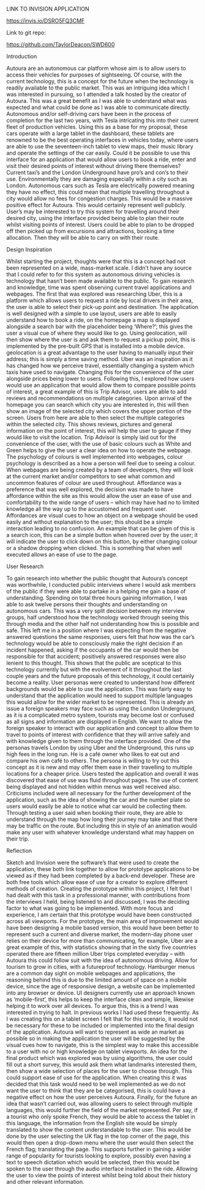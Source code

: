 LINK TO INVISION APPLICATION 

https://invis.io/DSRO5FQ3CMF

Link to git repo:

https://github.com/TaylorDeacon/SWD600

Introduction

Autoura are an autonomous car platform whose aim is to allow users to access their vehicles for purposes of sightseeing. Of course, with the current technology, this is a concept for the future when the technology is readily available to the public market. This was an intriguing idea which I was interested in pursuing, so I attended a talk hosted by the creator of Autoura. This was a great benefit as I was able to understand what was expected and what could be done as I was able to communicate directly.
Autonomous and/or self-driving cars have been in the process of completion for the last two years, with Tesla intricating this into their current fleet of production vehicles. Using this as a base for my proposal, these cars operate with a large tablet in the dashboard, these tablets are renowned to be the best operating interfaces in vehicles today, where users are able to use the seventeen-inch tablet to view maps, their music library and operate the settings of the car easily. 
Could it be possible to use this interface for an application that would allow users to book a ride, enter and visit their desired points of interest without driving there themselves? 
Current taxi’s and the London Underground have pro’s and con’s to their use. Environmentally they are damaging especially within a city such as London. Autonomous cars such as Tesla are electrically powered meaning they have no effect, this could mean that multiple travelling throughout a city would allow no fees for congestion charges. This would be a massive positive effect for Autoura. This would certainly represent well publicly. User’s may be interested to try this system for travelling around their desired city, using the interface provided being able to plan their route whilst visiting points of interest. Users could be able to plan to be dropped off then picked up from excursions and attractions, booking a time allocation. Then they will be able to carry on with their route. 


Design Inspiration 


Whilst starting the project, thoughts were that this is a concept had not been represented on a wide, mass-market scale. I didn’t have any source that I could refer to for this system as autonomous driving vehicles is technology that hasn’t been made available to the public. 
To gain research and knowledge, time was spent observing current travel applications and webpages. The first that was explored was researching Uber, this is a platform which allows users to request a ride by local drivers in their area, the user is able to select their pick-up point and destination. The application is well designed with a simple to use layout, users are able to easily understand how to book a ride, on the homepage a map is displayed alongside a search bar with the placeholder being ‘Where?’; this gives the user a visual cue of where they would like to go. Using geolocation, will then show where the user is and ask them to request a pickup point, this is implemented by the pre-built GPS that is installed into a mobile device. geolocation is a great advantage to the user having to manually input their address; this is simply a time saving method. Uber was an inspiration as it has changed how we perceive travel, essentially changing a system which taxis have used to navigate. Changing this for the convenience of the user alongside prices being lower to users. 
Following this, I explored how users would use an application that would allow them to compare possible points of interest, a great example of this is Trip Advisor, users are able to add reviews and recommendations on multiple categories. Upon arrival of the homepage you can search which city you are interested in, this will then show an image of the selected city which covers the upper portion of the screen. Users from here are able to then select the multiple categories within the selected city. This shows reviews, pictures and general information on the point of interest, this will help the user to gauge if they would like to visit the location. Trip Advisor is simply laid out for the convenience of the user, with the use of basic colours such as White and Green helps to give the user a clear idea on how to operate the webpage. The psychology of colours is well implemented into webpages, colour psychology is described as a how a person will feel due to seeing a colour. When webpages are being created by a team of developers, they will look at the current market and/or competitors to see what common and uncommon features of colour are used throughout. 
Affordance was a preference that was well explored, the decision was made to have affordance within the site as this would allow the user an ease of use and comfortability to the wide range of users – which may have had no to limited knowledge all the way up to the accustomed and frequent user. Affordances are visual cues to how an object on a webpage should be used easily and without explanation to the user; this should be a simple interaction leading to no confusion. An example that can be given of this is a search icon, this can be a simple button when hovered over by the user; it will indicate the user to click down on this button, by either changing colour or a shadow dropping when clicked. This is something that when well executed allows an ease of use to the page. 


User Research


To gain research into whether the public thought that Autoura’s concept was worthwhile, I conducted public interviews where I would ask members of the public if they were able to partake in a helping me gain a base of understanding. Spending on total three hours gaining information, I was able to ask twelve persons their thoughts and understanding on autonomous cars. This was a very split decision between my interview groups, half understood how the technology worked through seeing this through media and the other half not understanding how this is possible and safe. This left me in a position where I was expecting from the negative answered questions the same responses, users felt that how was the car’s technology would be able to consciously make the right decision if an incident happened, asking if the occupants of the car would then be responsible for that accident; positively answered responses were also lenient to this thought. This shows that the public are sceptical to this technology currently but with the evolvement of it throughout the last couple years and the future proposals of this technology, it could certainly become a reality. 
User personas were created to understand how different backgrounds would be able to use the application. This was fairly easy to understand that the application would need to support multiple languages this would allow for the wider market to be represented. This is already an issue a foreign speakers may face such as using the London Underground, as it is a complicated metro system, tourists may become lost or confused as all signs and information are displayed in English. We want to allow the foreign speaker to interact with our application and concept to allow them to travel to points of interest with confidence that they will arrive safely and with knowledge given to them through the interface provided. One of the personas travels London by using Uber and the Underground, this runs up high fees in the long run. He is a café owner who likes to eat out and compare his own café to others. The persona is willing to try out this concept as it is new and may offer them ease in their travelling to multiple locations for a cheaper price. 
Users tested the application and overall it was discovered that ease of use was fluid throughout pages. The use of content being displayed and not hidden within menus was well received also. Criticisms included were all necessary for the further development of the application, such as the idea of showing the car and the number plate so users would easily be able to notice what car would be collecting them. Through testing a user said when booking their route, they are able to understand through the map how long their journey may take and that there may be traffic on the route. But including this in style of an animation would make any user with whatever knowledge understand what may happen on their trip.


Reflection


Sketch and Invision were the software’s that were used to create the application, these both link together to allow for prototype applications to be viewed as if they had been completed by a back-end developer. These are both free tools which allow ease of use for a creator to explore different methods of creation. 
Creating the prototype within this project, I felt that I had dealt with this task in a professional manner, with contributions from the interviews I held, being listened to and discussed, I was the deciding factor to what was going to be implemented. With more focus and experience, I am certain that this prototype would have been constructed across all viewports.  For the prototype, the main area of improvement would have been designing a mobile based version, this would have been better to represent such a current and diverse market, the modern-day phone user relies on their device for more than communicating, for example, Uber are a great example of this, with statistics showing that in the sixty five countries operated there are fifteen million Uber trips completed everyday – with Autoura this could follow suit with the idea of autonomous driving. Allow for tourism to grow in cities, with a futureproof technology. 
Hamburger menus are a common day sight on mobile webpages and applications, the reasoning behind this is due to the limited amount of space on a mobile device, since the age of responsive design, a website can be implemented into any browser or device. UI designers currently use an approach known as ‘mobile-first’, this helps to keep the interface clean and simple, likewise helping it to work over all devices. To argue this, this is a trend I was interested in trying to halt. In previous works I had used these frequently. As I was creating this on a tablet screen I felt that for this scenario, it would not be necessary for these to be included or implemented into the final design of the application. Autoura will want to represent as wide an market as possible so in making the application the user will be suggested by the visual cues how to navigate, this is the simplest way to make this accessible to a user with no or high knowledge on tablet viewports.
An idea for the final product which was explored was by using algorithms, the user could fill out a short survey, this would ask them what landmarks interested them, then show a wide selection of places for the user to choose through. This could support ease of use for the application. When creating this it was decided that this task would need to be well implemented as we do not want the user to think that they are be categorised, this is could have a negative effect on how the user perceives Autoura.
Finally, for the future an idea that wasn’t carried out, was allowing users to select through multiple languages, this would further the field of the market represented. Per say, if a tourist who only spoke French, they would be able to access the tablet in this language, the information from the English site would be simply translated to show the content understandable to the user. This would be done by the user selecting the UK flag in the top corner of the page, this would then open a drop-down menu where the user would then select the French flag; translating the page. This supports further in gaining a wider range of popularity for tourists looking to explore, possibly even having a text to speech dictation which would be selected, then this would be spoken to the user through the audio interface installed in the ride. Allowing the user to view the points of interest whilst being told about their history and other relevant information.
